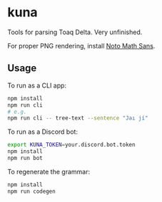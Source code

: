 # kuna

Tools for parsing Toaq Delta. Very unfinished.

For proper PNG rendering, install
[Noto Math Sans](https://fonts.google.com/noto/specimen/Noto+Sans+Math).

## Usage

To run as a CLI app:

```sh
npm install
npm run cli
# e.g.
npm run cli -- tree-text --sentence "Jaı jí"
```

To run as a Discord bot:

```sh
export KUNA_TOKEN=your.discord.bot.token
npm install
npm run bot
```

To regenerate the grammar:

```sh
npm install
npm run codegen
```
